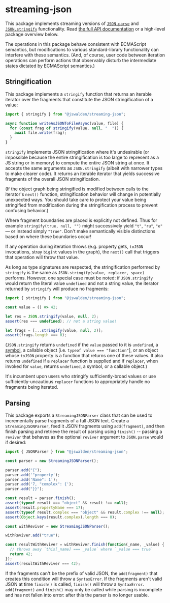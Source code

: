 # streaming-json

This package implements streaming versions of
[`JSON.parse`](https://developer.mozilla.org/en-US/docs/Web/JavaScript/Reference/Global_Objects/JSON/parse)
and
[`JSON.stringify`](https://developer.mozilla.org/en-US/docs/Web/JavaScript/Reference/Global_Objects/JSON/stringify)
functionality.  Read [the full API documentation](https://jswalden.github.io/streaming-json/)
or a high-level package overview below.


The operations in this package behave consistent with ECMAScript semantics, but
modifications to various standard-library functionality can interfere with these
semantics.  (And, of course, user code between iteration operations can perform
actions that observably disturb the intermediate states dictated by ECMAScript
semantics.)

## Stringification

This package implements a `stringify` function that returns an iterable iterator
over the fragments that constitute the JSON stringification of a value:

```js
import { stringify } from "@jswalden/streaming-json";

async function writeAsJSONToFileAsync(value, file) {
  for (const frag of stringify(value, null, "  ")) {
    await file.write(frag);
  }
}
```

`stringify` implements JSON stringification where it's undesirable (or
impossible because the entire stringification is too large to represent as a JS
string or in memory) to compute the entire JSON string at once.  It accepts the
same arguments as `JSON.stringify` (albeit with narrower types to make clearer
code).  It returns an iterable iterator that yields successive fragments of the
overall JSON stringification.

(If the object graph being stringified is modified between calls to the
iterator's `next()` function, stringification behavior will change in
potentially unexpected ways.  You should take care to protect your value being
stringified from modification during the stringification process to prevent
confusing behavior.)

Where fragment boundaries are placed is explicitly not defined.  Thus for
example `stringify(true, null, "")` might successively yield `"t"`, `"ru"`,
`"e"` &mdash; or instead simply `"true"`.  Don't make semantically visible
distinctions based on where these boundaries occur!

If any operation during iteration throws (e.g. property gets, `toJSON`
invocations, stray `bigint` values in the graph), the `next()` call that
triggers that operation will throw that value.

As long as type signatures are respected, the stringification performed by
`stringify` is the same as `JSON.stringify(value, replacer, space)` performs.
However, one special case must be noted: if `JSON.stringify` would return the
literal value `undefined` and not a string value, the iterator returned by
`stringify` will produce no fragments:

```js
import { stringify } from "@jswalden/streaming-json";

const value = () => 42;

let res = JSON.stringify(value, null, 2);
assert(res === undefined); // not a string value!

let frags = [...stringify(value, null, 2)];
assert(frags.length === 0);
```

(`JSON.stringify` returns `undefined` if the `value` passed to it is
`undefined`, a
[symbol](https://developer.mozilla.org/en-US/docs/Web/JavaScript/Reference/Global_Objects/Symbol),
a callable object \[i.e. `typeof value === "function"`\], or an object whose
`toJSON` property is a function that returns one of these values.  It also
returns `undefined` if a `replacer` function is supplied and if `replacer`, when
invoked for `value`, returns `undefined`, a symbol, or a callable object.)

It's incumbent upon users who stringify sufficiently-broad values or use
sufficiently-uncautious `replacer` functions to appropriately handle no
fragments being iterated.

## Parsing

This package exports a `StreamingJSONParser` class that can be used to
incrementally parse fragments of a full JSON text.  Create a
`StreamingJSONParser`, feed it JSON fragments using `add(fragment)`, and then
finish parsing and retrieve the result of parsing using `finish()` -- passing a
`reviver` that behaves as the optional `reviver` argument to `JSON.parse` would
if desired:

```js
import { JSONParser } from "@jswalden/streaming-json";

const parser = new StreamingJSONParser();

parser.add("{");
parser.add('"property');
parser.add('Name": 1');
parser.add('7, "complex": {');
parser.add("}}");

const result = parser.finish();
assert(typeof result === "object" && result !== null);
assert(result.propertyName === 17);
assert(typeof result.complex === "object" && result.complex !== null);
assert(Object.keys(result.complex).length === 0);

const withReviver = new StreamingJSONParser();

withReviver.add("true");

const resultWithReviver = withReviver.finish(function(_name, _value) {
  // throws away `this[_name] === _value` where `_value === true`
  return 42;
});
assert(resultWithReviver === 42);
```

If the fragments can't be the prefix of valid JSON, the `add(fragment)` that
creates this condition will throw a `SyntaxError`.  If the fragments aren't
valid JSON at time `finish()` is called, `finish()` will throw a `SyntaxError`.
`add(fragment)` and `finish()` may only be called while parsing is incomplete
and has not fallen into error: after this the parser is no longer usable.
